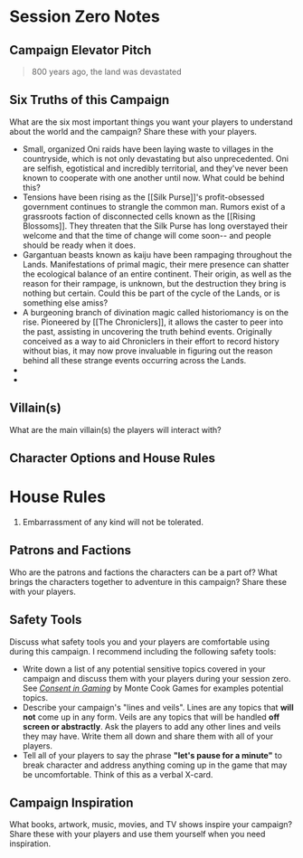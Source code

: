 # Session Zero Notes

## Campaign Elevator Pitch

> 800 years ago, the land was devastated 
## Six Truths of this Campaign

What are the six most important things you want your players to understand about the world and the campaign? Share these with your players.

- Small, organized Oni raids have been laying waste to villages in the countryside, which is not only devastating but also unprecedented. Oni are selfish, egotistical and incredibly territorial, and they've never been known to cooperate with one another until now. What could be behind this?
- Tensions have been rising as the [[Silk Purse]]'s profit-obsessed government continues to strangle the common man. Rumors exist of a grassroots faction of disconnected cells known as the [[Rising Blossoms]]. They threaten that the Silk Purse has long overstayed their welcome and that the time of change will come soon-- and people should be ready when it does.
- Gargantuan beasts known as kaiju have been rampaging throughout the Lands. Manifestations of primal magic, their mere presence can shatter the ecological balance of an entire continent. Their origin, as well as the reason for their rampage, is unknown, but the destruction they bring is nothing but certain. Could this be part of the cycle of the Lands, or is something else amiss?
- A burgeoning branch of divination magic called historiomancy is on the rise. Pioneered by [[The Chroniclers]], it allows the caster to peer into the past, assisting in uncovering the truth behind events. Originally conceived as a way to aid Chroniclers in their effort to record history without bias, it may now prove invaluable in figuring out the reason behind all these strange events occurring across the Lands.
- 
- 

## Villain(s)

What are the main villain(s) the players will interact with?

## Character Options and House Rules

# House Rules

1. Embarrassment of any kind will not be tolerated. 
## Patrons and Factions

Who are the patrons and factions the characters can be a part of? What brings the characters together to adventure in this campaign? Share these with your players.

## Safety Tools

Discuss what safety tools you and your players are comfortable using during this campaign. I recommend including the following safety tools:

- Write down a list of any potential sensitive topics covered in your campaign and discuss them with your players during your session zero. See [*Consent in Gaming*](https://www.montecookgames.com/consent-in-gaming/) by Monte Cook Games for examples potential topics.
- Describe your campaign's "lines and veils". Lines are any topics that **will not** come up in any form. Veils are any topics that will be handled **off screen or abstractly**. Ask the players to add any other lines and veils they may have. Write them all down and share them with all of your players.
- Tell all of your players to say the phrase **"let's pause for a minute"** to break character and address anything coming up in the game that may be uncomfortable. Think of this as a verbal X-card.

## Campaign Inspiration

What books, artwork, music, movies, and TV shows inspire your campaign? Share these with your players and use them yourself when you need inspiration.